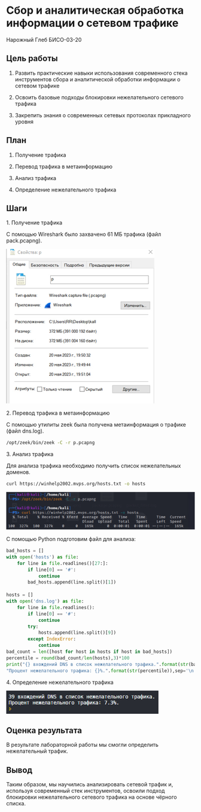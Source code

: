 # Сбор и аналитическая обработка информации о сетевом трафике
Нарожный Глеб БИСО-03-20

## Цель работы

1.  Развить практические навыки использования современного стека
    инструментов сбора и аналитической обработки информации о сетевом
    трафике

2.  Освоить базовые подходы блокировки нежелательного сетевого трафика

3.  Закрепить знания о современных сетевых протоколах прикладного уровня

## План

1.  Получение трафика

2.  Перевод трафика в метаинформацию

3.  Анализ трафика

4.  Определение нежелательного трафика

## Шаги

1\. Получение трафика

С помощью Wireshark было захвачено 61 МБ трафика (файл pack.pcapng).

![](pack.jpg)

2\. Перевод трафика в метаинформацию

С помощью утилиты zeek была получена метаинформация о трафике (файл
dns.log).

``` bash
/opt/zeek/bin/zeek -C -r p.pcapng
```

3\. Анализ трафика

Для анализа трафика необходимо получить список нежелательных доменов.

``` bash
curl https://winhelp2002.mvps.org/hosts.txt -o hosts
```

![](ps.jpg)

С помощью Python подготовим файл для анализа:

``` python
bad_hosts = []
with open('hosts') as file:
    for line in file.readlines()[27:]:
        if line[0] == '#':
            continue
        bad_hosts.append(line.split()[1])

hosts = []
with open('dns.log') as file:
    for line in file.readlines():
        if line[0] == '#':
            continue
        try:
            hosts.append(line.split()[9])
        except IndexError:
            continue
bad_count = len([host for host in hosts if host in bad_hosts])
percentile = round(bad_count/len(hosts),3)*100
print("{} вхождений DNS в список нежелательного трафика.".format(str(bad_count)),
"Процент нежелательного трафика: {}%.".format(str(percentile)),sep='\n')
```

4\. Определение нежелательного трафика 

![](py.jpg)

## Оценка результата

В результате лабораторной работы мы смогли определить нежелательный
трафик.

## Вывод

Таким образом, мы научились анализировать сетевой трафик и, используя
современный стек инструментов, освоили подход блокировки нежелательного
сетевого трафика на основе чёрного списка.
